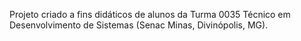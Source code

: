Projeto criado a fins didáticos de alunos da Turma 0035 Técnico em Desenvolvimento de Sistemas (Senac Minas, Divinópolis, MG).
